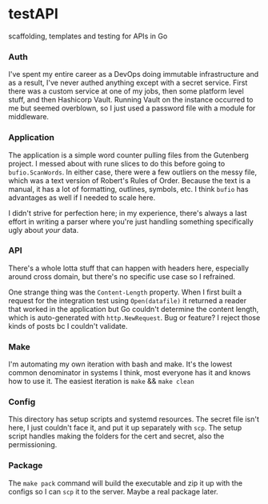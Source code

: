 # testAPI
scaffolding, templates and testing for APIs in Go
### Auth
I've spent my entire career as a DevOps doing immutable infrastructure and as a result, I've never authed anything except with a secret service. First there was a custom service at one of my jobs, then some platform level stuff, and then Hashicorp Vault. Running Vault on the instance occurred to me but seemed overblown, so I just used a password file with a module for middleware.  
### Application 
The application is a simple word counter pulling files from the Gutenberg project. I messed about with rune slices to do this before going to `bufio.ScanWords`. In either case, there were a few outliers on the messy file, which was a text version of Robert's Rules of Order. Because the text is a manual, it has a lot of formatting, outlines, symbols, etc. I think `bufio` has advantages as well if I needed to scale here. 

I didn't strive for perfection here; in my experience, there's always a last effort in writing a parser where you're just handling something specifically ugly about *your* data. 

### API
There's a whole lotta stuff that can happen with headers here, especially around cross domain, but there's no specific use case so I refrained. 

One strange thing was the `Content-Length` property. When I first built a request for the integration test using `Open(datafile)` it returned a reader that worked in the application but Go couldn't determine the content length, which is auto-generated with `http.NewRequest`. Bug or feature? I reject those kinds of posts bc I couldn't validate. 

### Make
I'm automating my own iteration with bash and make. It's the lowest common denominator in systems I think, most everyone has it and knows how to use it. The easiest iteration is `make` && `make clean` 

### Config
This directory has setup scripts and systemd resources. The secret file isn't here, I just couldn't face it, and put it up separately with `scp`. The setup script handles making the folders for the cert and secret, also the permissioning. 

### Package
The `make pack` command will build the executable and zip it up with the configs so I can `scp` it to the server. Maybe a real package later.
 
